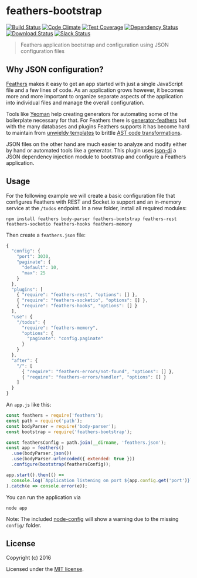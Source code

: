 # feathers-bootstrap

[![Build Status](https://travis-ci.org/feathersjs/feathers-bootstrap.png?branch=master)](https://travis-ci.org/feathersjs/feathers-bootstrap)
[![Code Climate](https://codeclimate.com/github/feathersjs/feathers-bootstrap.png)](https://codeclimate.com/github/feathersjs/feathers-bootstrap)
[![Test Coverage](https://codeclimate.com/github/feathersjs/feathers-bootstrap/badges/coverage.svg)](https://codeclimate.com/github/feathersjs/feathers-bootstrap/coverage)
[![Dependency Status](https://img.shields.io/david/feathersjs/feathers-bootstrap.svg?style=flat-square)](https://david-dm.org/feathersjs/feathers-bootstrap)
[![Download Status](https://img.shields.io/npm/dm/feathers-bootstrap.svg?style=flat-square)](https://www.npmjs.com/package/feathers-bootstrap)
[![Slack Status](http://slack.feathersjs.com/badge.svg)](http://slack.feathersjs.com)

> Feathers application bootstrap and configuration using JSON configuration files

## Why JSON configuration?

[Feathers](http://feathersjs.com/) makes it easy to get an app started with just a single JavaScript file and a few lines of code. As an application grows however, it becomes more and more important to organize separate aspects of the application into individual files and manage the overall configuration.

Tools like [Yeoman](http://yeoman.io/) help creating generators for automating some of the boilerplate necessary for that. For Feathers there is [generator-feathers](https://github.com/feathersjs/generator-feathers) but with the many databases and plugins Feathers supports it has become hard to maintain from [unwieldy templates](https://github.com/feathersjs/generator-feathers/blob/master/generators/app/templates/service.js) to brittle [AST code transformations](https://github.com/feathersjs/generator-feathers/blob/master/lib/transform.js).

JSON files on the other hand are much easier to analyze and modify either by hand or automated tools like a generator. This plugin uses [json-di](https://github.com/daffl/json-di) a JSON dependency injection module to bootstrap and configure a Feathers application.

## Usage

For the following example we will create a basic configuration file that configures Feathers with REST and Socket.io support and an in-memory service at the `/todos` endpoint. In a new folder, install all required modules:

```
npm install feathers body-parser feathers-bootstrap feathers-rest feathers-socketio feathers-hooks feathers-memory
```

Then create a `feathers.json` file:

```js
{
  "config": {
    "port": 3030,
    "paginate": {
      "default": 10,
      "max": 25
    }
  },
  "plugins": [
    { "require": "feathers-rest", "options": [] },
    { "require": "feathers-socketio", "options": [] },
    { "require": "feathers-hooks", "options": [] }
  ],
  "use": {
    "/todos": {
      "require": "feathers-memory",
      "options": {
        "paginate": "config.paginate"
      }
    }
  },
  "after": {
    "/": [
      { "require": "feathers-errors/not-found", "options": [] },
      { "require": "feathers-errors/handler", "options": [] }
    ]
  }
}
```

An `app.js` like this:

```js
const feathers = require('feathers');
const path = require('path');
const bodyParser = require('body-parser');
const bootstrap = require('feathers-bootstrap');

const feathersConfig = path.join(__dirname, 'feathers.json');
const app = feathers()
  .use(bodyParser.json())
  .use(bodyParser.urlencoded({ extended: true }))
  .configure(bootstrap(feathersConfig));

app.start().then(() =>
  console.log(`Application listening on port ${app.config.get('port')}`)
).catch(e => console.error(e));
```

You can run the application via

```
node app
```

Note: The included [node-config](https://github.com/lorenwest/node-config) will show a warning due to the missing `config/` folder.

## License

Copyright (c) 2016

Licensed under the [MIT license](LICENSE).
